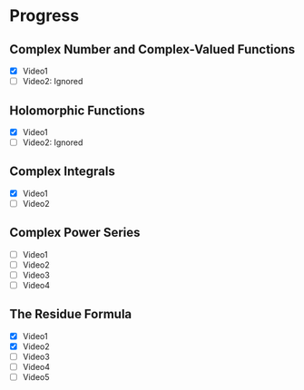 
# Progress 

## Complex Number and Complex-Valued Functions

- [x] Video1
- [ ] Video2: Ignored

## Holomorphic Functions

- [x] Video1
- [ ] Video2: Ignored

## Complex Integrals

- [x] Video1
- [ ] Video2

## Complex Power Series

- [ ] Video1
- [ ] Video2
- [ ] Video3
- [ ] Video4

## The Residue Formula

- [x] Video1
- [x] Video2
- [ ] Video3
- [ ] Video4
- [ ] Video5
